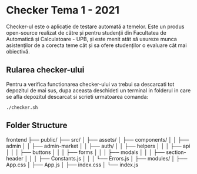 # Checker Tema 1 - 2021
Checker-ul este o aplicație de testare automată a temelor. Este un produs open-source realizat de către și pentru studenții din Facultatea de Automatică și Calculatoare - UPB, și este menit atât să usureze munca asistenților de a corecta teme cât și sa ofere studenților o evaluare cât mai obiectivă.

## Rularea checker-ului
Pentru a verifica functionarea checker-ului va trebui sa descarcati tot depozitul de mai sus, dupa aceasta deschideti un terminal in folderul in care se afla depozitul descarcat si scrieti urmatoarea comanda:
```shell
./checker.sh
```
## Folder Structure

frontend
 ├── public/
 ├── src/
 │ ├── assets/
 │ ├── components/
 │ │ ├── admin
 │ │ ├── admin-market
 │ │ ├── auth/
 │ │ ├── helpers
 │ │ │ ├── api
 │ │ │ ├── buttons
 │ │ │ ├── forms
 │ │ │ ├── modals
 │ │ │ ├── section-header
 │ │ │ ├── Constants.js
 │ │ │ └── Errors.js
 │ ├── modules/
 │ ├── App.css
 │ ├── App.js
 │ ├── index.css
 │ └── index.js